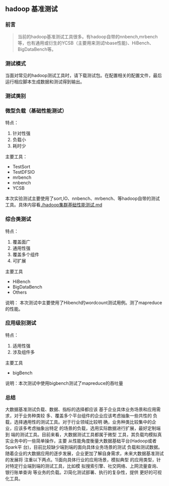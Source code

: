 ## hadoop 基准测试
### 前言
>当前的hadoop基准测试工具很多。有hadoop自带的nnbench,mrbench等，也有通用或衍生的YCSB（主要用来测试hbase性能)、HiBench、BigDataBench等。  

### 测试模式
当面对常见的hadoop测试工具时，请下载测试包。在配置相关的配置文件，最后运行相应脚本生成数据和测试得到输出。
### 测试类别
### 微型负载（基础性能测试）
特点：

1. 针对性强
2. 负载小
3. 耗时少


主要工具：

- TestSort
- TestDFSIO
- mrbench
- nnbench
- YCSB


本次实验测试主要使用了sort,IO、nnbench、mrbench、等hadoop自带的测试工具。具体内容看[./hadoop集群基础性能测试.md](./hadoop集群基础性能测试.md "基础性能测试文档")  

### 综合类测试
特点：

1. 覆盖面广
2. 通用性强
3. 覆盖多个组件
4. 可扩展

主要工具

- HiBench
- BigDataBench
- Others

说明：
本次测试中主要使用了Hibench的wordcount测试用例。测了mapreduce的性能。  

### 应用级别测试
特点：  

1. 适用性强  
2. 涉及组件多


主要工具  
- bigBench

说明：本次测试中使用bigbench测试了mapreduce的吞吐量


### 总结
   大数据基准测试负载、数据、指标的选择都应该
基于企业具体业务场景和应用需求，对于业务种类较
多、覆盖多个平台组件的企业应该考虑抽象一些共性的
负载，选择通用性的测试工具。对于行业领域比较明
确，业务种类比较集中的企业，应该多考虑抽象出特定
的场景的负载，选用实际数据进行扩展，最好定制端到
端的测试工具。目前来看，大数据测试工具都属于微型
工具，其负载均模拟真实业务中的一些简单操作，主要
从性能角度衡量大数据基础平台(Hadoop或者Spark平
台)，目前比较缺少端到端的面向具体业务场景的测试
负载和测试数据。随着企业的大数据应用的逐步发展，企业更加了解自身需求，未来大数据基准测试的发展将
注重以下两点。1)面向具体行业的应用场景，模拟典型
的应用类型，针对特定行业端到端的测试工具，比如模
拟搜索引擎、社交网络、上网流量查询、银行账单查询
等业务的负载。2)简化测试部署、执行的复杂性，提供
更好的可视化工具。
